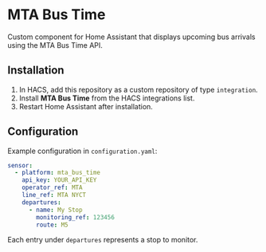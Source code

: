 # MTA Bus Time

Custom component for Home Assistant that displays upcoming bus arrivals using the MTA Bus Time API.

## Installation

1. In HACS, add this repository as a custom repository of type `integration`.
2. Install **MTA Bus Time** from the HACS integrations list.
3. Restart Home Assistant after installation.

## Configuration

Example configuration in `configuration.yaml`:

```yaml
sensor:
  - platform: mta_bus_time
    api_key: YOUR_API_KEY
    operator_ref: MTA
    line_ref: MTA NYCT
    departures:
      - name: My Stop
        monitoring_ref: 123456
        route: M5
```

Each entry under `departures` represents a stop to monitor.
